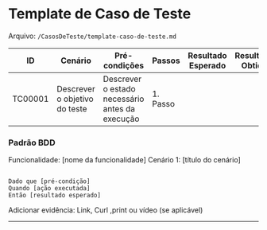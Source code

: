 
# Template de Caso de Teste

Arquivo: `/CasosDeTeste/template-caso-de-teste.md`

| ID | Cenário | Pré-condições | Passos | Resultado Esperado | Resultado Obtido | Prioridade |
| --- | --- | --- | --- | --- | --- | --- |
| TC00001 | Descrever o objetivo do teste | Descrever o estado necessário antes da execução | 1. Passo 

### Padrão BDD

Funcionalidade: [nome da funcionalidade]
Cenário 1: [título do cenário]

```

Dado que [pré-condição]
Quando [ação executada]
Então [resultado esperado]
```

Adicionar evidência: Link, Curl ,print ou vídeo (se aplicável)

---